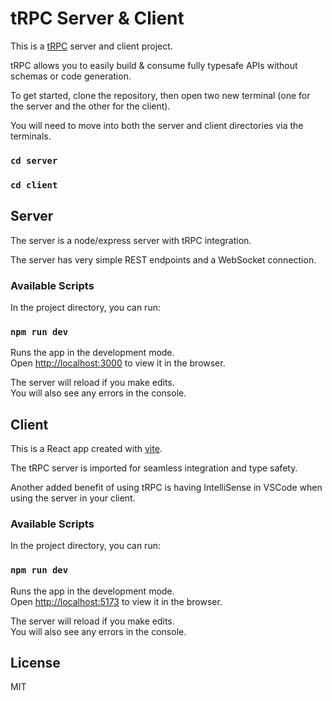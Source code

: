 # tRPC Server & Client

This is a [tRPC](https://trpc.io/) server and client project. 

tRPC allows you to easily build & consume fully typesafe APIs without schemas or code generation.

To get started, clone the repository, then open two new terminal (one for the server and the other for the client).

You will need to move into both the server and client directories via the terminals.

### `cd server`
### `cd client`

## Server

The server is a node/express server with tRPC integration. 

The server has very simple REST endpoints and a WebSocket connection.

### Available Scripts

In the project directory, you can run:

### `npm run dev`

Runs the app in the development mode.\
Open [http://localhost:3000](http://localhost:3000) to view it in the browser.

The server will reload if you make edits.\
You will also see any errors in the console.

## Client

This is a React app created with [vite](https://vitejs.dev/). 

The tRPC server is imported for seamless integration and type safety.

Another added benefit of using tRPC is having IntelliSense in VSCode when using the server in your client.

### Available Scripts

In the project directory, you can run:

### `npm run dev`

Runs the app in the development mode.\
Open [http://localhost:5173](http://localhost:5173) to view it in the browser.

The server will reload if you make edits.\
You will also see any errors in the console.

## License

MIT